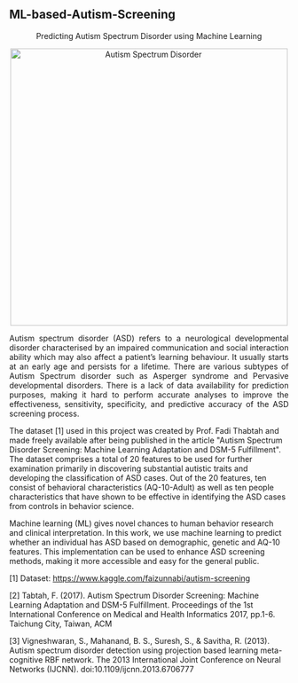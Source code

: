 ## ML-based-Autism-Screening
<p align="center">
Predicting Autism Spectrum Disorder using Machine Learning
</p>

<p align="center">
    <img width="500" src="https://s3-us-west-1.amazonaws.com/valley-cbpingree/wp-content/uploads/2020/07/13213032/Screen-Shot-2020-07-13-at-4.30.12-PM-480x451.png" alt="Autism Spectrum Disorder">
</p>

<p align="justify">
Autism spectrum disorder (ASD) refers to a neurological developmental disorder characterised by an impaired communication and
social interaction ability which may also affect a patient’s learning behaviour. It usually starts at an early age and persists for a
lifetime. There are various subtypes of Autism Spectrum disorder such as Asperger syndrome and Pervasive developmental
disorders. There is a lack of data availability for prediction purposes, making it hard to perform accurate analyses to improve the
effectiveness, sensitivity, specificity, and predictive accuracy of the ASD screening process.

The dataset [1] used in this project was created by Prof. Fadi Thabtah and made freely available after being published in the article
"Autism Spectrum Disorder Screening: Machine Learning Adaptation and DSM-5 Fulfillment". The dataset comprises a total of 20
features to be used for further examination primarily in discovering substantial autistic traits and developing the classification of ASD
cases. Out of the 20 features, ten consist of behavioral characteristics (AQ-10-Adult) as well as ten people
characteristics that have shown to be effective in identifying the ASD cases from controls in behavior science.

Machine learning (ML) gives novel chances to human behavior research and clinical interpretation. In this work, we use machine
learning to predict whether an individual has ASD based on demographic, genetic and AQ-10 features. This implementation can be
used to enhance ASD screening methods, making it more accessible and easy for the general public.
</p>

[1] Dataset: https://www.kaggle.com/faizunnabi/autism-screening

[2] Tabtah, F. (2017). Autism Spectrum Disorder Screening: Machine Learning Adaptation and DSM-5 Fulfillment. Proceedings of the
1st International Conference on Medical and Health Informatics 2017, pp.1-6. Taichung City, Taiwan, ACM

[3] Vigneshwaran, S., Mahanand, B. S., Suresh, S., & Savitha, R. (2013). Autism spectrum disorder detection using projection based
learning meta-cognitive RBF network. The 2013 International Joint Conference on Neural Networks (IJCNN).
doi:10.1109/ijcnn.2013.6706777
